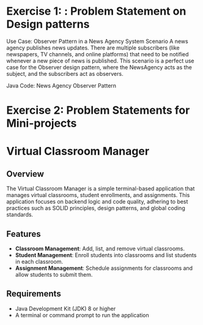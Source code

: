 # Exercise 1: : Problem Statement on Design patterns

Use Case: Observer Pattern in a News Agency System
Scenario
A news agency publishes news updates. There are multiple subscribers (like newspapers, TV channels, and online platforms) that need to be notified whenever a new piece of news is published. This scenario is a perfect use case for the Observer design pattern, where the NewsAgency acts as the subject, and the subscribers act as observers.

Java Code: News Agency Observer Pattern


# Exercise 2: Problem Statements for Mini-projects

# Virtual Classroom Manager

## Overview
The Virtual Classroom Manager is a simple terminal-based application that manages virtual classrooms, student enrollments, and assignments. This application focuses on backend logic and code quality, adhering to best practices such as SOLID principles, design patterns, and global coding standards.

## Features
- **Classroom Management**: Add, list, and remove virtual classrooms.
- **Student Management**: Enroll students into classrooms and list students in each classroom.
- **Assignment Management**: Schedule assignments for classrooms and allow students to submit them.

## Requirements
- Java Development Kit (JDK) 8 or higher
- A terminal or command prompt to run the application
